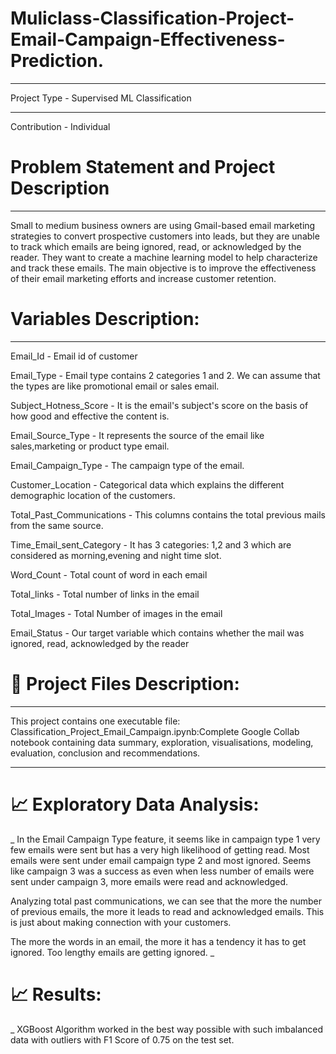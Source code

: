 # Muliclass-Classification-Project-Email-Campaign-Effectiveness-Prediction.
_______________
Project Type - Supervised ML Classification
______________
Contribution - Individual


# Problem Statement and Project Description
__________________
Small to medium business owners are using Gmail-based email marketing strategies to convert prospective customers into leads, but they are unable to track which emails are being ignored, read, or acknowledged by the reader. They want to create a machine learning model to help characterize and track these emails. The main objective is to improve the effectiveness of their email marketing efforts and increase customer retention.

# Variables Description:
______________________
Email_Id - Email id of customer

Email_Type - Email type contains 2 categories 1 and 2. We can assume that the types are like promotional email or sales email.

Subject_Hotness_Score - It is the email's subject's score on the basis of how good and effective the content is.

Email_Source_Type - It represents the source of the email like sales,marketing or product type email.

Email_Campaign_Type - The campaign type of the email.

Customer_Location - Categorical data which explains the different demographic location of the customers.

Total_Past_Communications - This columns contains the total previous mails from the same source.

Time_Email_sent_Category - It has 3 categories: 1,2 and 3 which are considered as morning,evening and night time slot.

Word_Count - Total count of word in each email

Total_links - Total number of links in the email

Total_Images - Total Number of images in the email

Email_Status - Our target variable which contains whether the mail was ignored, read, acknowledged by the reader


# 💾 Project Files Description:
_________________
This project contains one executable file: 
Classification_Project_Email_Campaign.ipynb:Complete Google Collab notebook containing data summary, exploration, visualisations, modeling, evaluation, conclusion and recommendations.
_____

# 📈 Exploratory Data Analysis:
_
In the Email Campaign Type feature, it seems like in campaign type 1 very few emails were sent but has a very high likelihood of getting read. Most emails were sent under email campaign type 2 and most ignored. Seems like campaign 3 was a success as even when less number of emails were sent under campaign 3, more emails were read and acknowledged.

Analyzing total past communications, we can see that the more the number of previous emails, the more it leads to read and acknowledged emails. This is just about making connection with your customers.

The more the words in an email, the more it has a tendency it has to get ignored. Too lengthy emails are getting ignored.
_

# 📈 Results:
_
XGBoost Algorithm worked in the best way possible with such imbalanced data with outliers with F1 Score of 0.75 on the test set.



